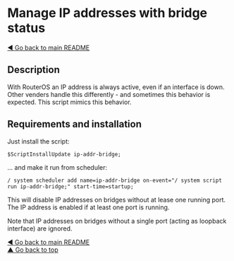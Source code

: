 # Manage IP addresses with bridge status

[◀ Go back to main README](../)

## Description

With RouterOS an IP address is always active, even if an interface is down. Other venders handle this differently - and sometimes this behavior is expected. This script mimics this behavior.

## Requirements and installation

Just install the script:

```text
$ScriptInstallUpdate ip-addr-bridge;
```

... and make it run from scheduler:

```text
/ system scheduler add name=ip-addr-bridge on-event="/ system script run ip-addr-bridge;" start-time=startup;
```

This will disable IP addresses on bridges without at lease one running port. The IP address is enabled if at least one port is running.

Note that IP addresses on bridges without a single port \(acting as loopback interface\) are ignored.

[◀ Go back to main README](../)  
[▲ Go back to top](ip-addr-bridge.md#top)

